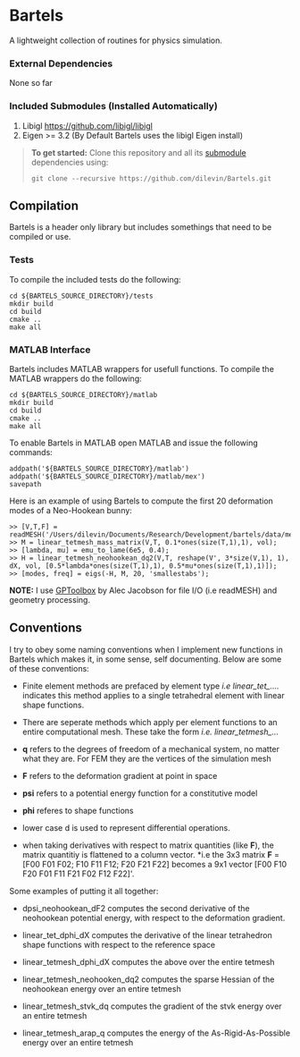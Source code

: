 # Bartels

A lightweight collection of routines for physics simulation.

### External Dependencies  ###
None so far

### Included Submodules (Installed Automatically) ###
1. Libigl https://github.com/libigl/libigl
2. Eigen >= 3.2 (By Default Bartels uses the libigl Eigen install)

> **To get started:** Clone this repository and all its [submodule](https://git-scm.com/book/en/v2/Git-Tools-Submodules) dependencies using:
> 
>     git clone --recursive https://github.com/dilevin/Bartels.git

## Compilation
Bartels is a header only library but includes somethings that need to be compiled or use.

### Tests
To compile the included tests do the following:

    cd ${BARTELS_SOURCE_DIRECTORY}/tests
    mkdir build
    cd build
    cmake ..
    make all

### MATLAB Interface
Bartels includes MATLAB wrappers for usefull functions. To compile the MATLAB wrappers do the following:

    cd ${BARTELS_SOURCE_DIRECTORY}/matlab
    mkdir build
    cd build
    cmake ..
    make all

To enable Bartels in MATLAB open MATLAB and issue the following commands: 

    addpath('${BARTELS_SOURCE_DIRECTORY}/matlab')
    addpath('${BARTELS_SOURCE_DIRECTORY}/matlab/mex')
    savepath
    
 Here is an example of using Bartels to compute the first 20 deformation modes of a Neo-Hookean bunny:
 
    >> [V,T,F] = readMESH('/Users/dilevin/Documents/Research/Development/bartels/data/meshes_mesh/coarser_bunny.mesh');
    >> M = linear_tetmesh_mass_matrix(V,T, 0.1*ones(size(T,1),1), vol);
    >> [lambda, mu] = emu_to_lame(6e5, 0.4);
    >> H = linear_tetmesh_neohookean_dq2(V,T, reshape(V', 3*size(V,1), 1), dX, vol, [0.5*lambda*ones(size(T,1),1), 0.5*mu*ones(size(T,1),1)]);
    >> [modes, freq] = eigs(-H, M, 20, 'smallestabs');
    
 **NOTE:** I use [GPToolbox](https://github.com/alecjacobson/gptoolbox) by Alec Jacobson for file I/O (i.e readMESH) and geometry processing. 
 
## Conventions
I try to obey some naming conventions when I implement new functions in Bartels which makes it, in some sense, self documenting. Below are some of these conventions:

* Finite element methods are prefaced by element type *i.e linear_tet_....* indicates this method applies to a single tetrahedral element with linear shape functions.

* There are seperate methods which apply per element functions to an entire computational mesh. These take the form *i.e. linear_tetmesh_...*

* **q** refers to the degrees of freedom of a mechanical system, no matter what they are. For FEM they are the vertices of the simulation mesh

* **F** refers to the deformation gradient at  point in space

* **psi** refers to a potential energy function for a constitutive model

* **phi** referes to shape functions

* lower case d is used to represent differential operations. 

* when taking derivatives with respect to matrix quantities (like **F**), the matrix quantitiy is flattened to a column vector. *i.e the 3x3 matrix **F** = [F00 F01 F02; F10 F11 F12; F20 F21 F22] becomes a 9x1 vector [F00 F10 F20 F01 F11 F21 F02 F12 F22]'.

Some examples of putting it all together:

* dpsi_neohookean_dF2 computes the second derivative of the neohookean potential energy, with respect to the deformation gradient.

* linear_tet_dphi_dX computes the derivative of the linear tetrahedron shape functions with respect to the reference space

* linear_tetmesh_dphi_dX computes the above over the entire tetmesh

* linear_tetmesh_neohooken_dq2 computes the sparse Hessian of the neohookean energy over an entire tetmesh

* linear_tetmesh_stvk_dq computes the gradient of the stvk energy over an entire tetmesh

* linear_tetmesh_arap_q computes the energy of the As-Rigid-As-Possible energy  over an entire tetmesh
